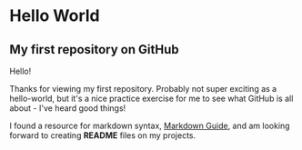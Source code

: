 # Hello World
## My first repository on GitHub

Hello!

Thanks for viewing my first repository. Probably not super exciting as a hello-world, but it's a nice practice exercise for me to see what GitHub is all about - I've heard good things!

I found a resource for markdown syntax, [Markdown Guide](https://www.markdownguide.org/cheat-sheet/), and am looking forward to creating **README** files on my projects. 
